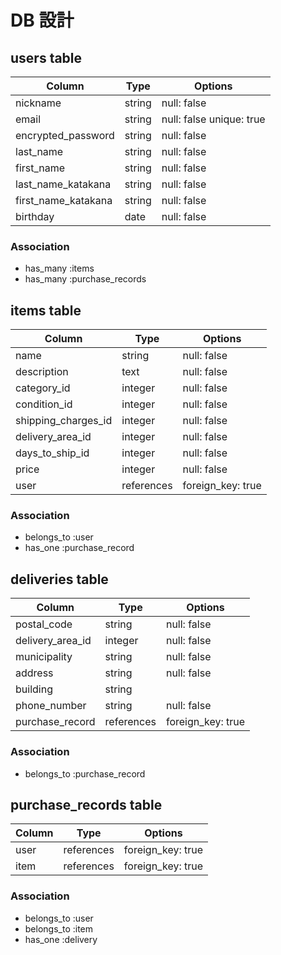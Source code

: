 # DB 設計

## users table

| Column              | Type                | Options                  |
|---------------------|---------------------|--------------------------|
| nickname            | string              | null: false              |
| email               | string              | null: false unique: true |
| encrypted_password  | string              | null: false              |
| last_name           | string              | null: false              |
| first_name          | string              | null: false              |
| last_name_katakana  | string              | null: false              |
| first_name_katakana | string              | null: false              |
| birthday            | date                | null: false              |

### Association

* has_many :items
* has_many :purchase_records

## items table

| Column              | Type                | Options                 |
|---------------------|---------------------|-------------------------|
| name                | string              | null: false             |
| description         | text                | null: false             |
| category_id         | integer             | null: false             |
| condition_id        | integer             | null: false             |
| shipping_charges_id | integer             | null: false             |
| delivery_area_id    | integer             | null: false             |
| days_to_ship_id     | integer             | null: false             |
| price               | integer             | null: false             |
| user                | references          | foreign_key: true       |


### Association

* belongs_to :user
* has_one :purchase_record

## deliveries table

| Column             | Type                | Options                 |
|--------------------|---------------------|-------------------------|
| postal_code        | string              | null: false             |
| delivery_area_id   | integer             | null: false             |
| municipality       | string              | null: false             |
| address            | string              | null: false             |
| building           | string              |                         |
| phone_number       | string              | null: false             |
| purchase_record    | references          | foreign_key: true       |

### Association
* belongs_to :purchase_record


## purchase_records table

| Column             | Type                | Options                 |
|--------------------|---------------------|-------------------------|
| user               | references          | foreign_key: true       |
| item               | references          | foreign_key: true       |

### Association

* belongs_to :user
* belongs_to :item
* has_one :delivery
